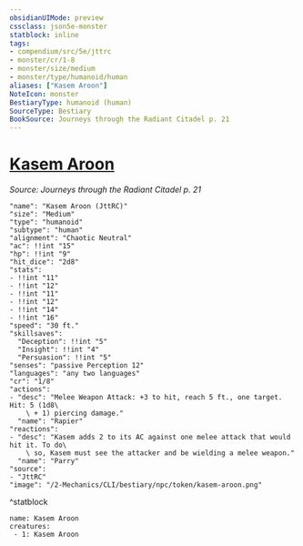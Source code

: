 ```yaml
---
obsidianUIMode: preview
cssclass: json5e-monster
statblock: inline
tags:
- compendium/src/5e/jttrc
- monster/cr/1-8
- monster/size/medium
- monster/type/humanoid/human
aliases: ["Kasem Aroon"]
NoteIcon: monster
BestiaryType: humanoid (human)
SourceType: Bestiary
BookSource: Journeys through the Radiant Citadel p. 21
---
```

# [Kasem Aroon](2-Mechanics/CLI/bestiary/npc/kasem-aroon-jttrc.md)
*Source: Journeys through the Radiant Citadel p. 21*  

```statblock
"name": "Kasem Aroon (JttRC)"
"size": "Medium"
"type": "humanoid"
"subtype": "human"
"alignment": "Chaotic Neutral"
"ac": !!int "15"
"hp": !!int "9"
"hit_dice": "2d8"
"stats":
- !!int "11"
- !!int "12"
- !!int "11"
- !!int "12"
- !!int "14"
- !!int "16"
"speed": "30 ft."
"skillsaves":
  "Deception": !!int "5"
  "Insight": !!int "4"
  "Persuasion": !!int "5"
"senses": "passive Perception 12"
"languages": "any two languages"
"cr": "1/8"
"actions":
- "desc": "Melee Weapon Attack: +3 to hit, reach 5 ft., one target. Hit: 5 (1d8\
    \ + 1) piercing damage."
  "name": "Rapier"
"reactions":
- "desc": "Kasem adds 2 to its AC against one melee attack that would hit it. To do\
    \ so, Kasem must see the attacker and be wielding a melee weapon."
  "name": "Parry"
"source":
- "JttRC"
"image": "/2-Mechanics/CLI/bestiary/npc/token/kasem-aroon.png"
```
^statblock

```encounter-table
name: Kasem Aroon
creatures:
 - 1: Kasem Aroon
```